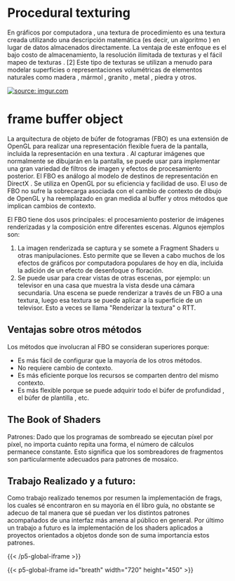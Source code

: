 # Procedural texturing
En gráficos por computadora , una textura de procedimiento es una textura creada
utilizando una descripción matemática (es decir, un algoritmo ) en lugar de datos
almacenados directamente. La ventaja de este enfoque es el bajo costo de
almacenamiento, la resolución ilimitada de texturas y el fácil mapeo de texturas . [2]
Este tipo de texturas se utilizan a menudo para modelar superficies o
representaciones volumétricas de elementos naturales como madera , mármol ,
granito , metal , piedra y otros.



<a href="https://imgur.com/e2vK7JH"><img src="https://i.imgur.com/e2vK7JH.jpg" title="source: imgur.com" /></a>




# frame buffer object

La arquitectura de objeto de búfer de fotogramas (FBO) es una extensión de
OpenGL para realizar una representación flexible fuera de la pantalla, incluida la
representación en una textura . Al capturar imágenes que normalmente se dibujarán
en la pantalla, se puede usar para implementar una gran variedad de filtros de
imagen y efectos de procesamiento posterior. El FBO es análogo al modelo de
destinos de representación en DirectX . Se utiliza en OpenGL por su eficiencia y
facilidad de uso. El uso de FBO no sufre la sobrecarga asociada con el cambio de
contexto de dibujo de OpenGL y ha reemplazado en gran medida al buffer y otros
métodos que implican cambios de contexto.

El FBO tiene dos usos principales: el procesamiento posterior de imágenes
renderizadas y la composición entre diferentes escenas. Algunos ejemplos son:
1. La imagen renderizada se captura y se somete a Fragment Shaders u otras
manipulaciones. Esto permite que se lleven a cabo muchos de los efectos de
gráficos por computadora populares de hoy en día, incluida la adición de un
efecto de desenfoque o floración.
2. Se puede usar para crear vistas de otras escenas, por ejemplo: un televisor
en una casa que muestra la vista desde una cámara secundaria. Una escena
se puede renderizar a través de un FBO a una textura, luego esa textura se
puede aplicar a la superficie de un televisor. Esto a veces se llama
"Renderizar la textura" o RTT.

## Ventajas sobre otros métodos

Los métodos que involucran al FBO se consideran superiores porque:
* Es más fácil de configurar que la mayoría de los otros métodos.
* No requiere cambio de contexto.
* Es más eficiente porque los recursos se comparten dentro del mismo
contexto.
* Es más flexible porque se puede adquirir todo el búfer de profundidad , el
búfer de plantilla , etc.

## The Book of Shaders

Patrones:
Dado que los programas de sombreado se ejecutan píxel por píxel, no importa
cuánto repita una forma, el número de cálculos permanece constante. Esto significa
que los sombreadores de fragmentos son particularmente adecuados para patrones
de mosaico.

## Trabajo Realizado y a futuro:

Como trabajo realizado tenemos por resumen la implementación de frags, los cuales
sé encontraron en su mayoría en él libro guía, no obstante se adecuo de tal manera
que sé puedan ver los distintos patrones acompañados de una interfaz más amena
al público en general.
Por último un trabajo a futuro es la implementación de los shaders aplicados a
proyectos orientados a objetos donde son de suma importancia estos patrones.



{{< /p5-global-iframe >}}

{{< p5-global-iframe id="breath" width="720" height="450" >}}

<!DOCTYPE html>
<html lang="en">

<head>
    <script src="https://cdnjs.cloudflare.com/ajax/libs/p5.js/1.5.0/p5.js"></script>
    <script src="p5.sound.js"></script>
    <script src=https://cdn.jsdelivr.net/gh/VisualComputing/p5.treegl/p5.treegl.min.js></script>
    <script src="https://cdnjs.cloudflare.com/ajax/libs/p5.js/1.5.0/addons/p5.sound.min.js"></script>
</head>

<body>
    <main>
    </main>
    <script>
        let pg;
        let colt;
        let truchetShader;
        let colorShader;
        let moving;
        let Hexagram;
        let textura;
        const opcionesS  = {'truchet':0, 'color':1, 'moving':3, 'Hexagram':4,};

        function preload() {
        // shader adapted from here: https://thebookofshaders.com/09/
        truchetShader = readShader('/RGB/docs/Talleres/texturing_truchet.frag',
                                    { matrices: Tree.NONE, varyings: Tree.NONE });
        colorShader = readShader('/RGB/docs/Talleres/texturing_color.frag',
                                    { matrices: Tree.NONE, varyings: Tree.NONE }); 
        moving = readShader('/RGB/docs/Talleres/texturing_mobile.frag',
                                    { matrices: Tree.NONE, varyings: Tree.NONE });
        Hexagram = readShader('/RGB/docs/Talleres/texturing_Hexagram.frag',
                                    { matrices: Tree.NONE, varyings: Tree.NONE });

        }

        function setup() {
        createCanvas(400, 400, WEBGL);
        // create frame buffer object to render the procedural texture
        pg = createGraphics(400, 400, WEBGL);
        textureMode(NORMAL);
        textureMode(NORMAL);
        noStroke();
        texturaD = 'None'
        textura = createSelect();
        textura.position(15, 15);
        textura.style('width', '90px');
        textura.option('None'); 
        textura.option('color'); 
        textura.option('truchet');
        textura.option('moving');
        textura.option('Hexagram');
        }

        function draw() {
        background(33);
        orbitControl();
        rotateX(millis() / 10000);
        rotateY(millis() / 10000);
        rotateZ(millis() / 10000);
        cylinder(100, 200);
        console.log(opcionesS[textura.value()]);  
        
        if (opcionesS[textura.value()] == 1){
            pg.textureMode(NORMAL);
            pg.noStroke();
            pg.shader(colorShader);
            pg.emitResolution(colorShader);
            //colorShader.setUniform('u_zoom', 3);
            pg.quad(-1, -1, 1, -1, 1, 1, -1, 1);
            texture(pg);
        }
        else if(opcionesS[textura.value()] == 0){
            pg.textureMode(NORMAL);
            pg.noStroke();
            pg.shader(truchetShader);
            // emitResolution, see:
            // https://github.com/VisualComputing/p5.treegl#macros
            pg.emitResolution(truchetShader);
            // https://p5js.org/reference/#/p5.Shader/setUniform
            truchetShader.setUniform('u_zoom', 3);
            // pg clip-space quad (i.e., both x and y vertex coordinates ∈ [-1..1])
            pg.quad(-1, -1, 1, -1, 1, 1, -1, 1);
            // set pg as texture
            texture(pg);
        }
        
        else if (opcionesS[textura.value()] == 3){
            pg.textureMode(NORMAL);
            pg.noStroke();
            pg.shader(moving);
            pg.emitResolution(moving);
            //colorShader.setUniform('u_zoom', 3);
            pg.quad(-1, -1, 1, -1, 1, 1, -1, 1);
            texture(pg);
        }
        else if (opcionesS[textura.value()] == 4){
            pg.textureMode(NORMAL);
            pg.noStroke();
            pg.shader(Hexagram);
            pg.emitResolution(Hexagram);
            //colorShader.setUniform('u_zoom', 3);
            pg.quad(-1, -1, 1, -1, 1, 1, -1, 1);
            texture(pg);
        }
        }

        function mouseMoved() {
        // https://p5js.org/reference/#/p5.Shader/setUniform
        truchetShader.setUniform('_zoom', int(map(mouseX, 0, width, 1, 30)));
        // pg clip-space quad (i.e., both x and y vertex coordinates ∈ [-1..1])
        pg.quad(-1, -1, 1, -1, 1, 1, -1, 1);
        }

    </script>
</body>
</html>
{{< /p5-global-iframe >}}


# Conclusiones:
1. Permiten trabajar diferentes patrones, los cuales manejan un .Frag
2. Además de programas especializados, otros, como Blender , CorelDRAW
,contienen subsistemas de texturas procedimentales que se pueden utilizar
para generar texturas.
3. De acuerdo al libro de los shaders, tenemos una buena cantidad de patrones
de mosaicos, los cuales podemos crear o implementar de acuerdo a material
proveniente de otros trabajos, dando a entender que es una comunidad la
que trabaja este estilo de gráficos.

# Bibliografía:
* Procedural Texturing. (s/f). Github.io. Recuperado el 25 de noviembre de 2022, de
https://visualcomputing.github.io/docs/shaders/procedural_texturing/
* The book of shaders. (s/f). The Book of Shaders. Recuperado el 25 de noviembre de
2022, de https://thebookofshaders.com/09/
* Wikipedia contributors. (s/f). Procedural texture. Wikipedia, The Free Encyclopedia.
https://en-m-wikipedia-org.translate.goog/wiki/Procedural_texture?_x_tr_sl=auto&_x_
tr_tl=es&_x_tr_hl=es-419
* Wikipedia contributors. (s/f-a). Framebuffer object. Wikipedia, The Free
Encyclopedia.
https://en-m-wikipedia-org.translate.goog/wiki/Framebuffer_object?_x_tr_sl=auto&_x
_tr_tl=es&_x_tr_hl=es-419
* home. (s/f). P5js.org. Recuperado el 25 de noviembre de 2022, de
https://p5js.org/es/